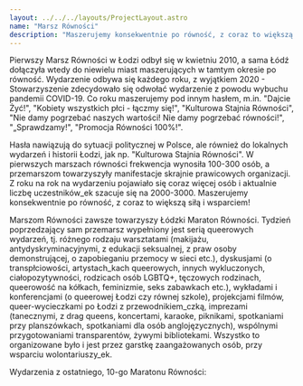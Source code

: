 ```yaml
---
layout: ../../../layouts/ProjectLayout.astro
name: "Marsz Równości"
description: "Maszerujemy konsekwentnie po równość, z coraz to większą siłą i wsparciem!"
---
```


Pierwszy Marsz Równości w Łodzi odbył się w kwietniu 2010, a sama Łódź dołączyła wtedy do niewielu miast maszerujących w tamtym okresie po równość. Wydarzenie odbywa się każdego roku, z wyjątkiem 2020 - Stowarzyszenie zdecydowało się odwołać wydarzenie z powodu wybuchu pandemii COVID-19. Co roku maszerujemy pod innym hasłem, m.in. "Dajcie Żyć!", "Kobiety wszystkich płci - łączmy się!", "Kulturowa Stajnia Równości", "Nie damy pogrzebać naszych wartości! Nie damy pogrzebać równości!", "„Sprawdzamy!", "Promocja Równości 100%!".

Hasła nawiązują do sytuacji politycznej w Polsce, ale również do lokalnych wydarzeń i historii Łodzi, jak np. "Kulturowa Stajnia Równości". W pierwszych marszach równości frekwencja wynosiła 100-300 osób, a przemarszom towarzyszyły manifestacje skrajnie prawicowych organizacji. Z roku na rok na wydarzeniu pojawiało się coraz więcej osób i aktualnie liczbę uczestników_ek szacuje się na 2000-3000. Maszerujemy konsekwentnie po równość, z coraz to większą siłą i wsparciem!

Marszom Równości zawsze towarzyszy Łódzki Maraton Równości. Tydzień poprzedzający sam przemarsz wypełniony jest serią queerowych wydarzeń, tj. różnego rodzaju warsztatami (makijażu, antydyskryminacyjnymi, z edukacji seksualnej, z praw osoby demonstrującej, o zapobieganiu przemocy w sieci etc.), dyskusjami (o transpłciowości, artystach_kach queerowych, innych wykluczonych, ciałopozytywności, rodzicach osób LGBTQ+, tęczowych rodzinach, queerowość na kółkach, feminizmie, seks zabawkach etc.), wykładami i konferencjami (o queerowej Łodzi czy równej szkole), projekcjami filmów, queer-wycieczkami po Łodzi z przewodnikiem_czką, imprezami (tanecznymi, z drag queens, koncertami, karaoke, piknikami, spotkaniami przy planszówkach, spotkaniami dla osób anglojęzycznych), wspólnymi przygotowaniami transparentów, żywymi bibliotekami. Wszystko to organizowane było i jest przez garstkę zaangażowanych osób, przy wsparciu wolontariuszy_ek.

Wydarzenia z ostatniego, 10-go Maratonu Równości:
